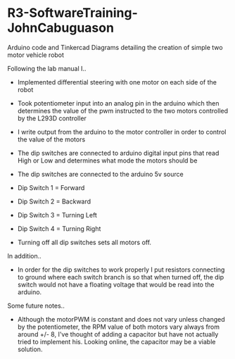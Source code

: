 # R3-SoftwareTraining-JohnCabuguason
Arduino code and Tinkercad Diagrams detailing the creation of simple two motor vehicle robot


Following the lab manual I..
- Implemented differential steering with one motor on each side of the robot
- Took potentiometer input into an analog pin in the arduino which then determines the value of the pwm instructed to the two motors controlled by the L293D controller
- I write output from the arduino to the motor controller in order to control the value of the motors 
- The dip switches are connected to arduino digital input pins that read High or Low and determines what mode the motors should be 
- The dip switches are connected to the arduino 5v source 

- Dip Switch 1 = Forward
- Dip Switch 2 = Backward
- Dip Switch 3 = Turning Left
- Dip Switch 4 = Turning Right
- Turning off all dip switches sets all motors off.

In addition..
- In order for the dip switches to work properly I put resistors connecting to ground where each switch branch is so that when turned off, the dip switch would not have a floating voltage that would be read into the arduino.

Some future notes..

- Although the motorPWM is constant and does not vary unless changed by the potentiometer, the RPM value of both motors vary always from around +/- 8, I've thought of adding a capacitor but have not actually tried to implement his. Looking online, the capacitor may be a viable solution.

